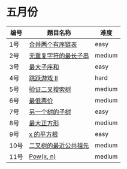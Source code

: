 # 五月份

**编号**|**题目名称**|**难度**
--------|------------|-------
1号|[合并两个有序链表](./第1题%2021.%20合并两个有序链表)|easy
2号|[无重复字符的最长子串](./第2题%203.%20无重复字符的最长子串)|medium
3号|[最大子序和](./第3题%2053.%20最大子序和)|easy
4号|[跳跃游戏 II](./第4题%2045.%20跳跃游戏%20II)|hard
5号|[验证二叉搜索树](./第5题%2098.%20验证二叉搜索树)|medium
6号|[最低票价](./第6题%20983.%20最低票价)|medium
7号|[另一个树的子树](./第7题%20572.%20另一个树的子树)|easy
8号|[最大正方形](./第8题%20221.%20最大正方形)|medium
9号|[x 的平方根](./第9题%2069.%20x%20的平方根)|easy
10号|[二叉树的最近公共祖先](./第10题%20236.%20二叉树的最近公共祖先)|medium
11号|[Pow(x, n)](./第11题%2050.%20Pow(x,%20n))|medium
